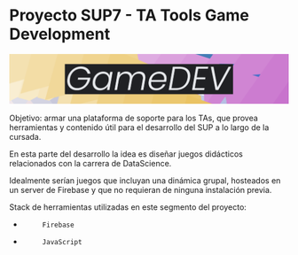 # Proyecto SUP7 - TA Tools Game Development

![GameDEV_Banner](./src_/GameDEV%20banner.png)

Objetivo: armar una plataforma de soporte para los TAs, que provea herramientas y contenido útil para el desarrollo del SUP a lo largo de la cursada.

En esta parte del desarrollo la idea es diseñar juegos didácticos relacionados con la carrera de DataScience.
 
Idealmente serían juegos que incluyan una dinámica grupal, hosteados en un server de Firebase y que no requieran de
ninguna instalación previa.

Stack de herramientas utilizadas en este segmento del proyecto:

-          Firebase
-          JavaScript

 
 
